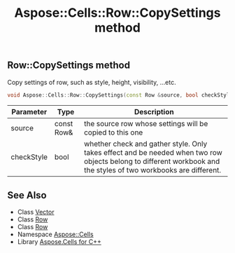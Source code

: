 ﻿---
title: Aspose::Cells::Row::CopySettings method
linktitle: CopySettings
second_title: Aspose.Cells for C++ API Reference
description: 'Aspose::Cells::Row::CopySettings method. Copy settings of row, such as style, height, visibility, ...etc in C++.'
type: docs
weight: 2400
url: /cpp/aspose.cells/row/copysettings/
---
## Row::CopySettings method


Copy settings of row, such as style, height, visibility, ...etc.

```cpp
void Aspose::Cells::Row::CopySettings(const Row &source, bool checkStyle)
```


| Parameter | Type | Description |
| --- | --- | --- |
| source | const Row\& | the source row whose settings will be copied to this one |
| checkStyle | bool | whether check and gather style. Only takes effect and be needed when two row objects belong to different workbook and the styles of two workbooks are different. |

## See Also

* Class [Vector](../../vector/)
* Class [Row](../)
* Class [Row](../)
* Namespace [Aspose::Cells](../../)
* Library [Aspose.Cells for C++](../../../)

